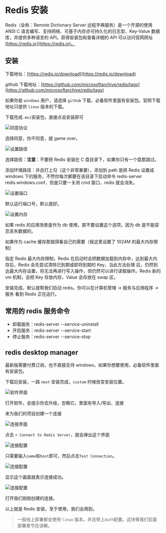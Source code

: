 # Redis 安装

Redis（全称：Remote Dictionary Server 远程字典服务）是一个开源的使用 ANSI C 语言编写、支持网络、可基于内存亦可持久化的日志型、Key-Value 数据库，并提供多种语言的 API。获得安装包和查看详细的 API 可以访问官网网址 [https://redis.io](https://redis.io)。

## 安装

下载地址：[https://redis.io/download](https://redis.io/download)

github 下载地址：[https://github.com/microsoftarchive/redis/tags](https://github.com/microsoftarchive/redis/tags)

如果你是 `windows` 用户，请选择 `github` 下载，必备软件里面有安装包。官网下载地址只提供 `linux` 版本的下载。

下载完成`.msi`安装包，直接点击安装即可

![同意协议](../../images/FB597DD9-23CC-4d47-B7B8-1B361E6839EF.png)

选择同意，你不同意，就 game over。

![设置路径](../../images/17A7CD4B-76A3-45a2-A8C6-D4C082A438B4.png)

选择路径：**注意**：不要把 Redis 安装在 C 盘目录下，如果你只有一个盘那跳过。

添加环境路径：并且打上勾（这个非常重要），添加到 path 是把 Redis 设置成 windows 下的服务，不然你每次都要在该目录下启动命令 redis-server redis.windows.conf，但是只要一关闭 cmd 窗口，redis 就会消失。

![设置端口](../../images/78E8C7DA-8A9B-43f9-A4C8-B50BCB4C82E7.png)

默认运行端口号，默认就好。

![设置内存](../../images/582D7C1C-D8AE-459b-9D31-EBC2250BDD3D.png)

如果 redis 的应用场景是作为 db 使用，那不要设置这个选项，因为 db 是不能容忍丢失数据的。

如果作为 cache 缓存那就得看自己的需要（我这里设置了 1024M 的最大内存限制）

指定 Redis 最大内存限制，Redis 在启动时会把数据加载到内存中，达到最大内存后，Redis 会先尝试清除已到期或即将到期的 Key，当此方法处理 后，仍然到达最大内存设置，将无法再进行写入操作，但仍然可以进行读取操作。Redis 新的 vm 机制，会把 Key 存放内存，Value 会存放在 swap 区。

安装完成，默认就帮我们启动 redis。你可以在计算机管理 → 服务与应用程序 → 服务 看到 Redis 正在运行。

## 常用的 redis 服务命令

- 卸载服务：redis-server --service-uninstall
- 开启服务：redis-server --service-start
- 停止服务：redis-server --service-stop

## redis desktop manager

最新版需要付费订阅，也不直接支持 windows，如果你想要使用，必备软件里面有安装包。

下载后安装，一路 `next` 安装完成，`custom` 时候改变安装位置。

![软件界面](../../images/5AEA157E-976D-4642-ABAC-F9128021C2E2.png)

打开软件，会提示你去升级，忽略它。里面有导入/导出、连接

来为我们的项目创建一个连接

![连接界面](../../images/D27C52D4-EC75-414c-82AC-D786B7AF83BA.png)

点击 `+ Connect to Redis Server`，就会弹出这个界面

![连接配置](../../images/3589EA32-8D71-428c-B003-4EA34C485173.png)

只需要输入`name`和`host`即可，然后点击`Test Connection`。

![连接配置](../../images/E6DFDEB6-5ED2-4809-9A4C-56449593B088.png)

显示这个画面就表示连接成功。

![连接配置](../../images/B768BA52-8646-406c-8C2F-35E1758A3264.png)

打开我们刚刚创建的连接。

以上就是 Redis 安装，至于使用，我们会用到。

> 一般线上部署都会使用 `linux` 版本，并且带上`Auth`配置。这块等我们后面部署章节在讲解。
